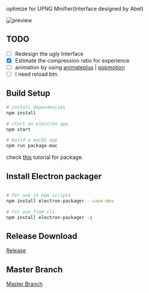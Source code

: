 optimize for UPNG Minifier(Interface designed by Abel)

![preview](https://raw.githubusercontent.com/MartinRGB/upng_tools_for_colleague/electron/art/v020.png)

## TODO

- [ ] Redesign the ugly Interface
- [x] Estimate the compression ratio for experience
- [ ] animation by using [animateplus](https://github.com/bendc/animateplus) | [popmotion](https://github.com/Popmotion/popmotion)
- [ ] I need reload btn.

## Build Setup

``` bash
# install dependencies
npm install

# start an electron app
npm start

# build a macOS app
npm run package-mac
```

check [this](https://www.christianengvall.se/electron-packager-tutorial/) tutorial for package.

## Install Electron packager

``` bash

# for use in npm scripts
npm install electron-packager --save-dev

# for use from cli
npm install electron-packager -g

```

## Release Download

[Release](https://github.com/MartinRGB/upng_tools_for_colleague/releases)

## Master Branch

[Master Branch](https://github.com/MartinRGB/upng_tools_for_colleague/tree/master)

